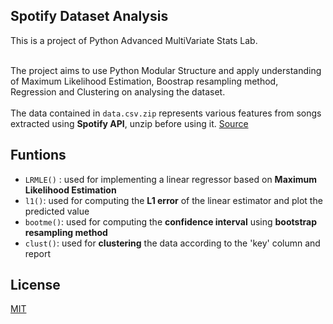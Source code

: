 ## Spotify Dataset Analysis

This is a project of Python Advanced MultiVariate Stats Lab. 

<br/> The project aims to use Python Modular Structure and apply understanding of Maximum Likelihood Estimation, Boostrap resampling method, Regression and Clustering on analysing the dataset.
<br/>
<br/>
The data contained in `data.csv.zip` represents various features from songs
extracted using **Spotify API**, unzip before using it. [Source](https://www.kaggle.com/yamaerenay/spotify-dataset-19212020-160k-tracks?select=data.csv " Download data directly from Kaggle " )


## Funtions <br/>

- `LRMLE()` : used for implementing a linear regressor based on **Maximum Likelihood Estimation**
- `l1()`: used for computing the **L1 error** of the linear estimator and plot the predicted value
- `bootme()`: used for computing the **confidence interval** using **bootstrap resampling method**
- `clust()`: used for **clustering** the data according to the 'key' column and report

## License
[MIT](https://choosealicense.com/licenses/mit/)
